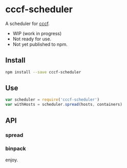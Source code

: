# cccf-scheduler

A scheduler for [cccf](https://github.com/asbjornenge/cccf).

* WIP (work in progress)
* Not ready for use.
* Not yet published to npm. 

## Install

```sh
npm install --save cccf-scheduler
```

## Use

```js
var scheduler = require('cccf-scheduler')
var withHosts = scheduler.spread(hosts, containers)
```

## API

### spread

### binpack

enjoy.
